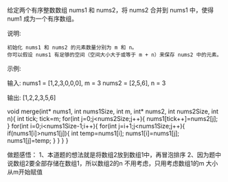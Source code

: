 给定两个有序整数数组 nums1 和 nums2，将 nums2 合并到 nums1 中，使得 num1 成为一个有序数组。

说明:

    初始化 nums1 和 nums2 的元素数量分别为 m 和 n。
    你可以假设 nums1 有足够的空间（空间大小大于或等于 m + n）来保存 nums2 中的元素。

示例:

输入:
nums1 = [1,2,3,0,0,0], m = 3
nums2 = [2,5,6],       n = 3

输出: [1,2,2,3,5,6]


void merge(int* nums1, int nums1Size, int m, int* nums2, int nums2Size, int n){
    int tick;
            tick=m;
            for(int j=0;j<nums2Size;j++){
             nums1[tick++]=nums2[j];   
            }
            for(int i=0;i<nums1Size-1;i++){
                for(int j=i+1;j<nums1Size;j++){
                    if(nums1[i]>nums1[j]){
                        int temp=nums1[i];
                        nums1[i]=nums1[j];
                        nums1[j]=temp;
                    }
                }
            }
        }
        
        
 做题感悟：
 1、本道题的想法就是将数组2放到数组1中，再冒泡排序
 2、因为题中说数组2要全部存储在数组1，所以数组2的n 不用考虑，只用考虑数组1的m 大小从m开始赋值
